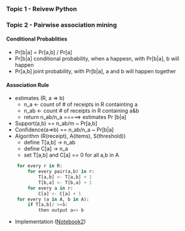 ### Topic 1 - Reivew Python

### Topic 2 - Pairwise association mining   
#### Conditional Probablities
* Pr[b|a] = Pr[a,b] / Pr[a]
* Pr[b|a] conditional probability, when a happesn, with Pr[b|a], b will happen
* Pr[a,b] joint probability, with Pr[b|a], a and b will happen together
#### Association Rule 
* estimates (R, a => b)
	* n_a <- count of # of receipts in R containting a
	* n_ab <- count # of receipts in R containing a&b
	* return n_ab/n_a
	=====> estimates Pr [b|a]
* Support(a,b) == n_ab/m ~ Pr[a,b]
* Confidence(a=>b) == n_ab/n_a ~ Pr[b|a]
* Algorithm (R(receipt), A(items), S(threshold))
	* define T[a,b] -> n_ab
	* define C[a] -> n_a 
	* set T[a,b] and C[a] == 0 for all a,b in A
```python
	for every r in R:
		for every pair(a,b) in r:
			T[a,b] <- T[a,b] + 1
			T[b,a] <- T[b,a] + 1
		for every a in r:
			C[a] <- C[a] + 1
	for every (a in A, b in A):
		if T[a,b]/ >=S:
			then output a=> b
```
* Implementation ([Notebook2](https://github.com/qixuanHou/Fall2018_CSE6040/blob/master/Notebook_2.md))
